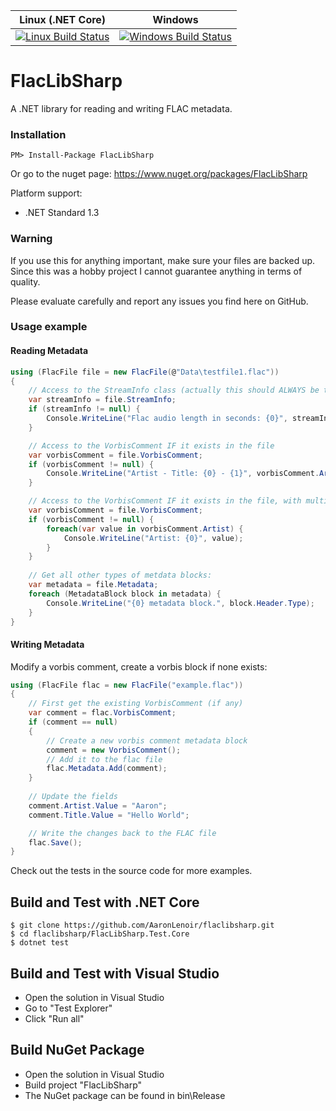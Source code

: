| Linux (.NET Core) | Windows |
|-------------------|---------|
| [![Linux Build Status](https://travis-ci.org/AaronLenoir/flaclibsharp.svg?branch=master)](https://travis-ci.org/AaronLenoir/flaclibsharp) | [![Windows Build Status](https://ci.appveyor.com/api/projects/status/github/AaronLenoir/flaclibsharp?branch=master&svg=true)](https://ci.appveyor.com/project/AaronLenoir/flaclibsharp) |

# FlacLibSharp

A .NET library for reading and writing FLAC metadata.

### Installation

    PM> Install-Package FlacLibSharp

Or go to the nuget page: https://www.nuget.org/packages/FlacLibSharp

Platform support:

* .NET Standard 1.3

### Warning

If you use this for anything important, make sure your files are backed up. Since this was a hobby project I cannot guarantee anything in terms of quality.

Please evaluate carefully and report any issues you find here on GitHub.

### Usage example

#### Reading Metadata

```csharp
using (FlacFile file = new FlacFile(@"Data\testfile1.flac"))
{
    // Access to the StreamInfo class (actually this should ALWAYS be there ...)
    var streamInfo = file.StreamInfo;
    if (streamInfo != null) {
        Console.WriteLine("Flac audio length in seconds: {0}", streamInfo.Duration);
    }

    // Access to the VorbisComment IF it exists in the file
    var vorbisComment = file.VorbisComment;
    if (vorbisComment != null) {
        Console.WriteLine("Artist - Title: {0} - {1}", vorbisComment.Artist.Value, vorbisComment.Title.Value);
    }

    // Access to the VorbisComment IF it exists in the file, with multiple values for a single field
    var vorbisComment = file.VorbisComment;
    if (vorbisComment != null) {
        foreach(var value in vorbisComment.Artist) {
            Console.WriteLine("Artist: {0}", value);
        }
    }
    
    // Get all other types of metdata blocks:
    var metadata = file.Metadata;
    foreach (MetadataBlock block in metadata) {
        Console.WriteLine("{0} metadata block.", block.Header.Type);
    }
}
```

#### Writing Metadata

Modify a vorbis comment, create a vorbis block if none exists:

```csharp
using (FlacFile flac = new FlacFile("example.flac"))
{
    // First get the existing VorbisComment (if any)
    var comment = flac.VorbisComment;
    if (comment == null)
    {
        // Create a new vorbis comment metadata block
        comment = new VorbisComment();
        // Add it to the flac file
        flac.Metadata.Add(comment);
    }
    
    // Update the fields
    comment.Artist.Value = "Aaron";
    comment.Title.Value = "Hello World";

    // Write the changes back to the FLAC file
    flac.Save();
}
```

Check out the tests in the source code for more examples.

## Build and Test with .NET Core

    $ git clone https://github.com/AaronLenoir/flaclibsharp.git
    $ cd flaclibsharp/FlacLibSharp.Test.Core
    $ dotnet test

## Build and Test with Visual Studio

* Open the solution in Visual Studio
* Go to "Test Explorer"
* Click "Run all"

## Build NuGet Package

* Open the solution in Visual Studio
* Build project "FlacLibSharp"
* The NuGet package can be found in bin\Release

